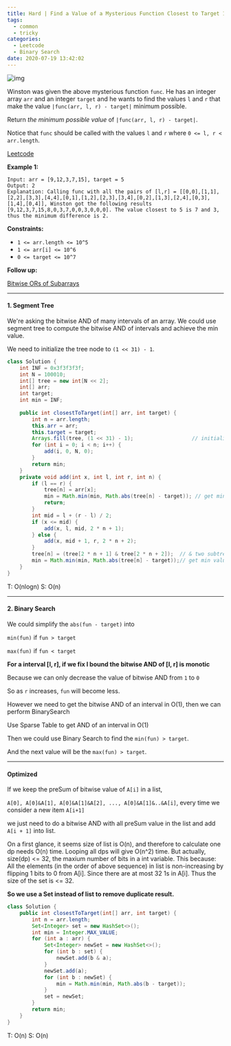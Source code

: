 ```yaml
---
title: Hard | Find a Value of a Mysterious Function Closest to Target 1521
tags:
  - common
  - tricky
categories:
  - Leetcode
  - Binary Search
date: 2020-07-19 13:42:02
---
```


![img](https://assets.leetcode.com/uploads/2020/07/09/change.png)

Winston was given the above mysterious function `func`. He has an integer array `arr` and an integer `target` and he wants to find the values `l` and `r` that make the value `|func(arr, l, r) - target|` minimum possible.

Return *the minimum possible value* of `|func(arr, l, r) - target|`.

Notice that `func` should be called with the values `l` and `r` where `0 <= l, r < arr.length`.

[Leetcode](https://leetcode.com/problems/find-a-value-of-a-mysterious-function-closest-to-target/)

<!--more-->

**Example 1:**

```
Input: arr = [9,12,3,7,15], target = 5
Output: 2
Explanation: Calling func with all the pairs of [l,r] = [[0,0],[1,1],[2,2],[3,3],[4,4],[0,1],[1,2],[2,3],[3,4],[0,2],[1,3],[2,4],[0,3],[1,4],[0,4]], Winston got the following results [9,12,3,7,15,8,0,3,7,0,0,3,0,0,0]. The value closest to 5 is 7 and 3, thus the minimum difference is 2.
```

**Constraints:**

- `1 <= arr.length <= 10^5`
- `1 <= arr[i] <= 10^6`
- `0 <= target <= 10^7`

**Follow up:** 

[Bitwise ORs of Subarrays](https://leetcode.com/problems/bitwise-ors-of-subarrays/)

---

#### 1. Segment Tree

We're asking the bitwise AND of many intervals of an array. We could use segment tree to compute the bitwise AND of intervals and achieve the min value.

We need to initialize the tree node to `(1 << 31) - 1`.

```java
class Solution {
    int INF = 0x3f3f3f3f;
    int N = 100010;
    int[] tree = new int[N << 2];
    int[] arr;
    int target;
    int min = INF;
    
    public int closestToTarget(int[] arr, int target) {
        int n = arr.length;
        this.arr = arr;
        this.target = target;
        Arrays.fill(tree, (1 << 31) - 1);					// initialize
        for (int i = 0; i < n; i++) {
            add(i, 0, N, 0);
        }
        return min;
    }
    private void add(int x, int l, int r, int n) {
        if (l == r) {
            tree[n] = arr[x];
            min = Math.min(min, Math.abs(tree[n] - target)); // get min value
            return;
        }
        int mid = l + (r - l) / 2;
        if (x <= mid) {
            add(x, l, mid, 2 * n + 1);
        } else {
            add(x, mid + 1, r, 2 * n + 2);
        }
        tree[n] = (tree[2 * n + 1] & tree[2 * n + 2]);  // & two subtrees
        min = Math.min(min, Math.abs(tree[n] - target));// get min value
    }
}
```

T: O(nlogn)		S: O(n)

---

#### 2. Binary Search

We could simplify the `abs(fun - target)` into

`min(fun)` if `fun > target`

`max(fun)` if `fun < target`

**For a interval [l, r], if we fix l bound the bitwise AND of [l, r] is monotic**

Because we can only decrease the value of bitwise AND from `1` to `0`

So as `r` increases, `fun` will become less.

However we need to get the bitwise AND of an interval in O(1), then we can perform BinarySearch

Use Sparse Table to get AND of an interval in O(1)

Then we could use Binary Search to find the `min(fun) > target`.

And the next value will be the `max(fun) > target`.

---

#### Optimized

If we keep the preSum of bitwise value of `A[i]` in a list, 

`A[0], A[0]&A[1], A[0]&A[1]&A[2], ..., A[0]&A[1]&..&A[i]`, every time we consider a new item `A[i+1]`

we just need to do a bitwise AND with all preSum value in the list and add `A[i + 1]` into list.

On a first glance, it seems size of list is O(n), and therefore to calculate one dp needs O(n) time. Looping all dps will give O(n^2) time. But actually, size(dp) <= 32, the maxium number of bits in a int variable. This because: All the elements (in the order of above sequence) in list is non-increasing by flipping 1 bits to 0 from A[i]. Since there are at most 32 1s in A[i]. Thus the size of the set is <= 32.

**So we use a Set instead of list to remove duplicate result.**

```java
class Solution {
    public int closestToTarget(int[] arr, int target) {
        int n = arr.length;
        Set<Integer> set = new HashSet<>();
        int min = Integer.MAX_VALUE;
        for (int a : arr) {
            Set<Integer> newSet = new HashSet<>();
            for (int b : set) {
                newSet.add(b & a);
            }
            newSet.add(a);
            for (int b : newSet) {
                min = Math.min(min, Math.abs(b - target));
            }
            set = newSet;
        }
        return min;
    }
}
```

T: O(n)			S: O(n)

